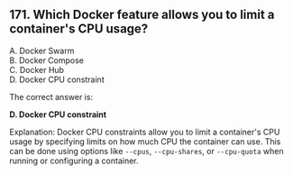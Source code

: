 ## 171. Which Docker feature allows you to limit a container's CPU usage?
A. Docker Swarm  
B. Docker Compose  
C. Docker Hub  
D. Docker CPU constraint  

The correct answer is:

**D. Docker CPU constraint**

Explanation:
Docker CPU constraints allow you to limit a container's CPU usage by specifying limits on how much CPU the container can use. This can be done using options like `--cpus`, `--cpu-shares`, or `--cpu-quota` when running or configuring a container.
